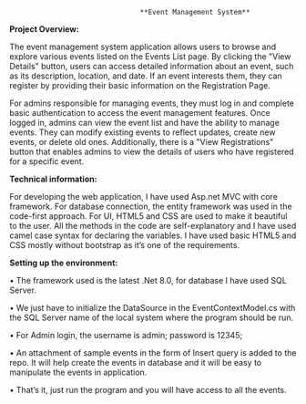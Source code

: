                                     **Event Management System**


**Project Overview:**

  The event management system application allows users to browse and explore various events listed on the Events List page. By clicking the "View Details" button, users can access detailed information about an event, such as its description, location, and date. If an event interests them, they can register by providing their basic information on the Registration Page.
  
  For admins responsible for managing events, they must log in and complete basic authentication to access the event management features. Once logged in, admins can view the event list and have the ability to manage events. They can modify existing events to reflect updates, create new events, or delete old ones. Additionally, there is a "View Registrations" button that enables admins to view the details of users who have registered for a specific event.

**Technical information:**

  For developing the web application, I have used Asp.net MVC with core framework. For database connection, the entity framework was used in the code-first approach. For UI, HTML5 and CSS are used to make it beautiful to the user. 
  All the methods in the code are self-explanatory and I have used camel case syntax for declaring the variables. I have used basic HTML5 and CSS mostly without bootstrap as it’s one of the requirements. 


**Setting up the environment:**

•	The framework used is the latest .Net 8.0, for database I have used SQL Server.

•	We just have to initialize the DataSource in the EventContextModel.cs with the SQL Server name of the local system where the program should be run. 

•	For Admin login, the username is admin; password is 12345;

•	An attachment of sample events in the form of Insert query is added to the repo. It will help create the events in database and it will be easy to manipulate the events in application.

•	That’s it, just run the program and you will have access to all the events.


